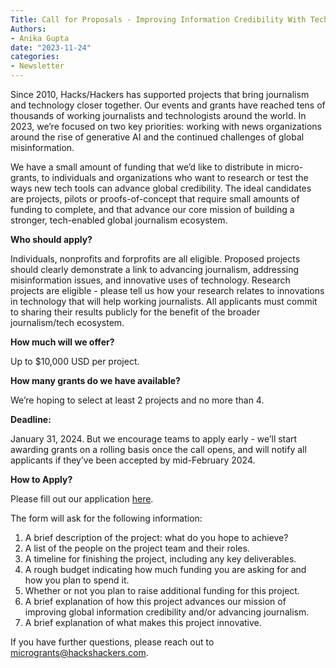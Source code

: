```yaml
---
Title: Call for Proposals - Improving Information Credibility With Tech
Authors: 
- Anika Gupta
date: "2023-11-24"
categories:
- Newsletter 
---
```


Since 2010, Hacks/Hackers has supported projects that bring journalism and technology closer together. Our events and grants have reached tens of thousands of working journalists and technologists around the world. In 2023, we’re focused on two key priorities: working with news organizations around the rise of generative AI and the continued challenges of global misinformation.

We have a small amount of funding that we’d like to distribute in micro-grants, to individuals and organizations who want to research or test the ways new tech tools can advance global credibility. The ideal candidates are projects, pilots or proofs-of-concept that require small amounts of funding to complete, and that advance our core mission of building a stronger, tech-enabled global journalism ecosystem.

**Who should apply?**

Individuals, nonprofits and forprofits are all eligible. Proposed projects should clearly demonstrate a link to advancing journalism, addressing misinformation issues, and innovative uses of technology. Research projects are eligible - please tell us how your research relates to innovations in technology that will help working journalists. All applicants must commit to sharing their results publicly for the benefit of the broader journalism/tech ecosystem.

**How much will we offer?**

Up to $10,000 USD per project.

**How many grants do we have available?**

We’re hoping to select at least 2 projects and no more than 4.

**Deadline:**

January 31, 2024. But we encourage teams to apply early - we’ll start awarding grants on a rolling basis once the call opens, and will notify all applicants if they’ve been accepted by mid-February 2024.

**How to Apply?**

Please fill out our application [here](https://docs.google.com/forms/d/e/1FAIpQLSe1_M6QPWKLbQFB0K7oLYgnqPrZcPlhH6QfjuaExRCxeuu6rg/viewform?usp=sf_link).

The form will ask for the following information:



1. A brief description of the project: what do you hope to achieve?
2. A list of the people on the project team and their roles.
3. A timeline for finishing the project, including any key deliverables.
4. A rough budget indicating how much funding you are asking for and how you plan to spend it.
5. Whether or not you plan to raise additional funding for this project.
6. A brief explanation of how this project advances our mission of improving global information credibility and/or advancing journalism.
7. A brief explanation of what makes this project innovative.

If you have further questions, please reach out to [microgrants@hackshackers.com](mailto:microgrants@hackshackers.com).
